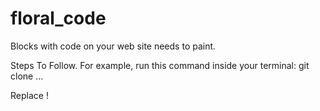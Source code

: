 # floral_code
Blocks with code on your web site needs to paint.

Steps To Follow. 
For example, run this command inside your terminal:
git clone ...

Replace <your-github-username>!
